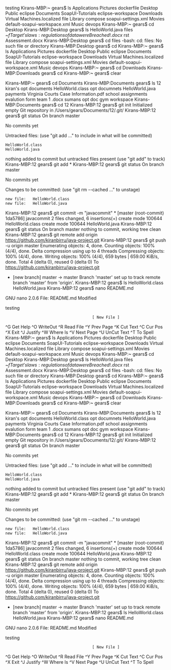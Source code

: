 testing 
Kirans-MBP:~ gears$ ls 
Applications			Pictures			dockerfile
Desktop				Public				eclipse
Documents			SoapUI-Tutorials		eclipse-workspace
Downloads			Virtual Machines.localized	file
Library				compose				soapui-settings.xml
Movies				default-soapui-workspace.xml
Music				devops
Kirans-MBP:~ gears$ cd Desktop 
Kirans-MBP:Desktop gears$ ls
 HelloWorld.java
files 
~$f Target’s laws:regulations of data were Breached!.docx
~$rst Assessment.docx
Kirans-MBP:Desktop gears$ cd files
-bash: cd: files: No such file or directory
Kirans-MBP:Desktop gears$ cd
Kirans-MBP:~ gears$ ls
Applications			Pictures			dockerfile
Desktop				Public				eclipse
Documents			SoapUI-Tutorials		eclipse-workspace
Downloads			Virtual Machines.localized	file
Library				compose				soapui-settings.xml
Movies				default-soapui-workspace.xml
Music				devops
Kirans-MBP:~ gears$ cd Downloads 
Kirans-MBP:Downloads gears$ cd
Kirans-MBP:~ gears$ clear


Kirans-MBP:~ gears$ cd Documents 
Kirans-MBP:Documents gears$ ls
12					kiran's opt documents 
HelloWorld.class			opt documnets 
HelloWorld.java				payments
Virginia Courts Case Information.pdf	school assignments
evalution form team 1 .docx		sumans opt doc
gym					workspace
Kirans-MBP:Documents gears$ cd 12
Kirans-MBP:12 gears$ git init
Initialized empty Git repository in /Users/gears/Documents/12/.git/
Kirans-MBP:12 gears$ git status 
On branch master

No commits yet

Untracked files:
  (use "git add <file>..." to include in what will be committed)

	HelloWorld.class
	HelloWorld.java

nothing added to commit but untracked files present (use "git add" to track)
Kirans-MBP:12 gears$ git add *
Kirans-MBP:12 gears$ git status 
On branch master

No commits yet

Changes to be committed:
  (use "git rm --cached <file>..." to unstage)

	new file:   HelloWorld.class
	new file:   HelloWorld.java

Kirans-MBP:12 gears$ git commit -m "javacommit" *
[master (root-commit) 1da5786] javacommit
 2 files changed, 6 insertions(+)
 create mode 100644 HelloWorld.class
 create mode 100644 HelloWorld.java
Kirans-MBP:12 gears$ git status 
On branch master
nothing to commit, working tree clean
Kirans-MBP:12 gears$ git remote add origin https://github.com/kiranbirru/java-project.git
Kirans-MBP:12 gears$ git push -u origin master
Enumerating objects: 4, done.
Counting objects: 100% (4/4), done.
Delta compression using up to 4 threads
Compressing objects: 100% (4/4), done.
Writing objects: 100% (4/4), 659 bytes | 659.00 KiB/s, done.
Total 4 (delta 0), reused 0 (delta 0)
To https://github.com/kiranbirru/java-project.git
 * [new branch]      master -> master
Branch 'master' set up to track remote branch 'master' from 'origin'.
Kirans-MBP:12 gears$ ls 
HelloWorld.class	HelloWorld.java
Kirans-MBP:12 gears$ nano README.md

  GNU nano 2.0.6                   File: README.md                                    Modified  

testing 
























                                          [ New File ]
^G Get Help     ^O WriteOut     ^R Read File    ^Y Prev Page    ^K Cut Text     ^C Cur Pos
^X Exit         ^J Justify      ^W Where Is     ^V Next Page    ^U UnCut Text   ^T To Spell
Kirans-MBP:~ gears$ ls 
Applications			Pictures			dockerfile
Desktop				Public				eclipse
Documents			SoapUI-Tutorials		eclipse-workspace
Downloads			Virtual Machines.localized	file
Library				compose				soapui-settings.xml
Movies				default-soapui-workspace.xml
Music				devops
Kirans-MBP:~ gears$ cd Desktop 
Kirans-MBP:Desktop gears$ ls
 HelloWorld.java
files 
~$f Target’s laws:regulations of data were Breached!.docx
~$rst Assessment.docx
Kirans-MBP:Desktop gears$ cd files
-bash: cd: files: No such file or directory
Kirans-MBP:Desktop gears$ cd
Kirans-MBP:~ gears$ ls
Applications			Pictures			dockerfile
Desktop				Public				eclipse
Documents			SoapUI-Tutorials		eclipse-workspace
Downloads			Virtual Machines.localized	file
Library				compose				soapui-settings.xml
Movies				default-soapui-workspace.xml
Music				devops
Kirans-MBP:~ gears$ cd Downloads 
Kirans-MBP:Downloads gears$ cd
Kirans-MBP:~ gears$ clear


Kirans-MBP:~ gears$ cd Documents 
Kirans-MBP:Documents gears$ ls
12					kiran's opt documents 
HelloWorld.class			opt documnets 
HelloWorld.java				payments
Virginia Courts Case Information.pdf	school assignments
evalution form team 1 .docx		sumans opt doc
gym					workspace
Kirans-MBP:Documents gears$ cd 12
Kirans-MBP:12 gears$ git init
Initialized empty Git repository in /Users/gears/Documents/12/.git/
Kirans-MBP:12 gears$ git status 
On branch master

No commits yet

Untracked files:
  (use "git add <file>..." to include in what will be committed)

	HelloWorld.class
	HelloWorld.java

nothing added to commit but untracked files present (use "git add" to track)
Kirans-MBP:12 gears$ git add *
Kirans-MBP:12 gears$ git status 
On branch master

No commits yet

Changes to be committed:
  (use "git rm --cached <file>..." to unstage)

	new file:   HelloWorld.class
	new file:   HelloWorld.java

Kirans-MBP:12 gears$ git commit -m "javacommit" *
[master (root-commit) 1da5786] javacommit
 2 files changed, 6 insertions(+)
 create mode 100644 HelloWorld.class
 create mode 100644 HelloWorld.java
Kirans-MBP:12 gears$ git status 
On branch master
nothing to commit, working tree clean
Kirans-MBP:12 gears$ git remote add origin https://github.com/kiranbirru/java-project.git
Kirans-MBP:12 gears$ git push -u origin master
Enumerating objects: 4, done.
Counting objects: 100% (4/4), done.
Delta compression using up to 4 threads
Compressing objects: 100% (4/4), done.
Writing objects: 100% (4/4), 659 bytes | 659.00 KiB/s, done.
Total 4 (delta 0), reused 0 (delta 0)
To https://github.com/kiranbirru/java-project.git
 * [new branch]      master -> master
Branch 'master' set up to track remote branch 'master' from 'origin'.
Kirans-MBP:12 gears$ ls 
HelloWorld.class	HelloWorld.java
Kirans-MBP:12 gears$ nano README.md

  GNU nano 2.0.6                   File: README.md                                    Modified  

testing 
























                                          [ New File ]
^G Get Help     ^O WriteOut     ^R Read File    ^Y Prev Page    ^K Cut Text     ^C Cur Pos
^X Exit         ^J Justify      ^W Where Is     ^V Next Page    ^U UnCut Text   ^T To Spell

